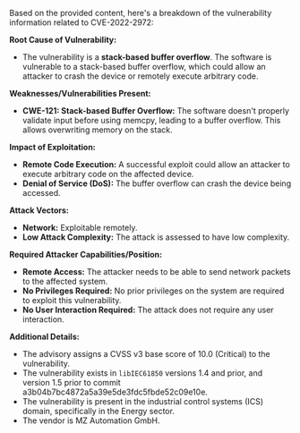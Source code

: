 Based on the provided content, here's a breakdown of the vulnerability information related to CVE-2022-2972:

**Root Cause of Vulnerability:**

*   The vulnerability is a **stack-based buffer overflow**. The software is vulnerable to a stack-based buffer overflow, which could allow an attacker to crash the device or remotely execute arbitrary code.

**Weaknesses/Vulnerabilities Present:**

*   **CWE-121: Stack-based Buffer Overflow:** The software doesn't properly validate input before using memcpy, leading to a buffer overflow. This allows overwriting memory on the stack.

**Impact of Exploitation:**

*   **Remote Code Execution:** A successful exploit could allow an attacker to execute arbitrary code on the affected device.
*   **Denial of Service (DoS):** The buffer overflow can crash the device being accessed.

**Attack Vectors:**

*   **Network:** Exploitable remotely.
*   **Low Attack Complexity:** The attack is assessed to have low complexity.

**Required Attacker Capabilities/Position:**

*   **Remote Access:** The attacker needs to be able to send network packets to the affected system.
*   **No Privileges Required:** No prior privileges on the system are required to exploit this vulnerability.
*   **No User Interaction Required:** The attack does not require any user interaction.

**Additional Details:**

*   The advisory assigns a CVSS v3 base score of 10.0 (Critical) to the vulnerability.
*   The vulnerability exists in `libIEC61850` versions 1.4 and prior, and version 1.5 prior to commit a3b04b7bc4872a5a39e5de3fdc5fbde52c09e10e.
*   The vulnerability is present in the industrial control systems (ICS) domain, specifically in the Energy sector.
*   The vendor is MZ Automation GmbH.